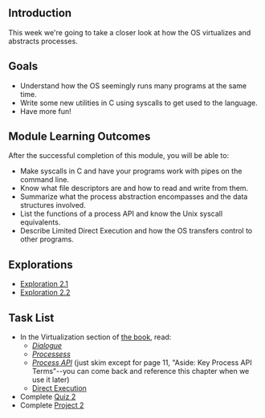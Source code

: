 <!-- Overview: Virtualization, Utilities -->

## Introduction

This week we're going to take a closer look at how the OS virtualizes
and abstracts processes.

## Goals

* Understand how the OS seemingly runs many programs at the same time.
* Write some new utilities in C using syscalls to get used to the language.
* Have more fun!

## Module Learning Outcomes

After the successful completion of this module, you will be able to:

* Make syscalls in C and have your programs work with pipes on the command line.
* Know what file descriptors are and how to read and write from them.
* Summarize what the process abstraction encompasses and the data structures involved.
* List the functions of a process API and know the Unix syscall equivalents.
* Describe Limited Direct Execution and how the OS transfers control to
  other programs.

## Explorations

* [Exploration 2.1]()
* [Exploration 2.2]()

## Task List

* In the Virtualization section of [the book](https://pages.cs.wisc.edu/~remzi/OSTEP/), read:
  * [_Dialogue_](https://pages.cs.wisc.edu/~remzi/OSTEP/dialogue-virtualization.pdf)
  * [_Processess_](https://pages.cs.wisc.edu/~remzi/OSTEP/cpu-intro.pdf)
  * [_Process API_](https://pages.cs.wisc.edu/~remzi/OSTEP/cpu-api.pdf) (just skim except for page 11, "Aside: Key Process API Terms"--you can come back and reference this chapter when we use it later)
  * [Direct Execution](https://pages.cs.wisc.edu/~remzi/OSTEP/cpu-mechanisms.pdf)
* Complete [Quiz 2]()
* Complete [Project 2]()
